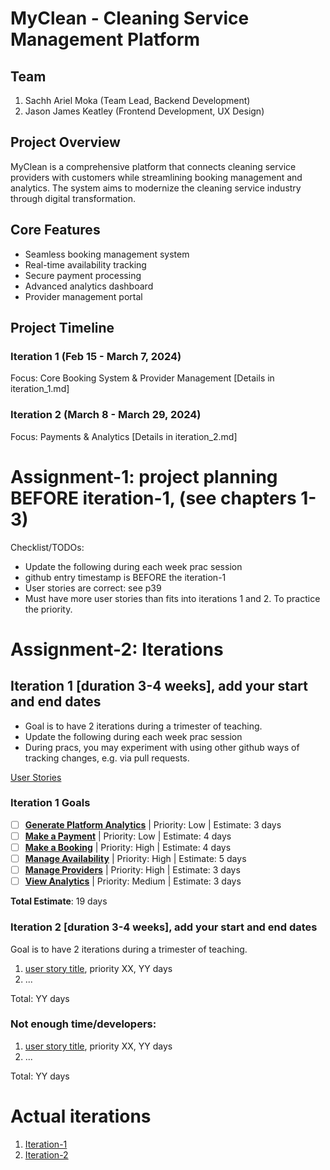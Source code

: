 # MyClean - Cleaning Service Management Platform

## Team
1. Sachh Ariel Moka (Team Lead, Backend Development)
2. Jason James Keatley (Frontend Development, UX Design)

## Project Overview
MyClean is a comprehensive platform that connects cleaning service providers with customers while streamlining booking management and analytics. The system aims to modernize the cleaning service industry through digital transformation.

## Core Features
- Seamless booking management system
- Real-time availability tracking
- Secure payment processing
- Advanced analytics dashboard
- Provider management portal


## Project Timeline
### Iteration 1 (Feb 15 - March 7, 2024)
Focus: Core Booking System & Provider Management
[Details in iteration_1.md]

### Iteration 2 (March 8 - March 29, 2024)
Focus: Payments & Analytics
[Details in iteration_2.md]

# Assignment-1: project planning BEFORE iteration-1, (see chapters 1-3)
Checklist/TODOs: 
* Update the following during each week prac session
* github entry timestamp is BEFORE the iteration-1
* User stories are correct: see p39
* Must have more user stories than fits into iterations 1 and 2. To practice the priority.


# Assignment-2: Iterations

## Iteration 1 [duration 3-4 weeks], add your start and end dates 

* Goal is to have 2 iterations during a trimester of teaching.
* Update the following during each week prac session
* During pracs, you may experiment with using other github ways of tracking changes, e.g. via pull requests.

[User Stories](https://github.com/sachhm/cp3407-project-v2024-main/tree/main/user_stories)

### **Iteration 1 Goals**  

- [ ] **[Generate Platform Analytics](./user_stories/generate_platform_analytics)** | Priority: Low | Estimate: 3 days  
- [ ] **[Make a Payment](./user_stories/make_a_payment)** | Priority: Low | Estimate: 4 days  
- [ ] **[Make a Booking](./user_stories/making_a_booking)** | Priority: High | Estimate: 4 days  
- [ ] **[Manage Availability](./user_stories/manage_booking)** | Priority: High | Estimate: 5 days  
- [ ] **[Manage Providers](./user_stories/manage_providers)** | Priority: High | Estimate: 3 days  
- [ ] **[View Analytics](./user_stories/view_analytics)** | Priority: Medium | Estimate: 3 days  

**Total Estimate**: 19 days


### Iteration 2 [duration 3-4 weeks], add your start and end dates
Goal is to have 2 iterations during a trimester of teaching.
1. [user story title](./user_stories/user_story_01_title.md), priority XX, YY days 
2. ...

Total: YY days

### Not enough time/developers: 
1. [user story title](./user_stories/user_story_01_title.md), priority XX, YY days 
2. ...

Total: YY days

# Actual iterations
1. [Iteration-1](./iteration_1.md)
2. [Iteration-2](./iteration_2.md)